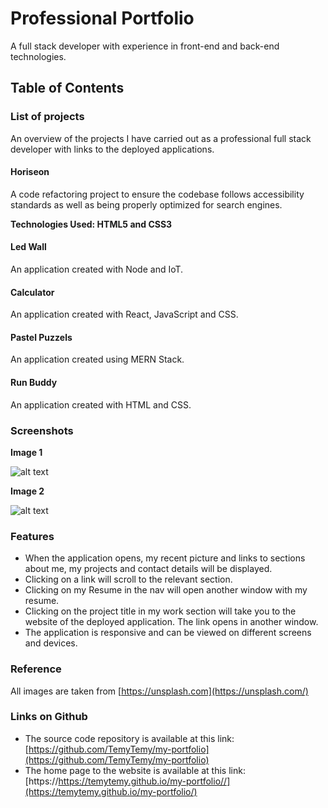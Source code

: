 # Professional Portfolio

A full stack developer with experience in front-end and back-end technologies.

## Table of Contents

### List of projects

An overview of the projects I have carried out as a professional full stack developer with links to the deployed applications.

#### Horiseon

A code refactoring project to ensure the codebase follows accessibility standards as well as being properly optimized for search engines.

  **Technologies Used: HTML5 and CSS3**

#### Led Wall
  An application created with Node and IoT.
#### Calculator
  An application created with React, JavaScript and CSS.
#### Pastel Puzzels
  An application created using MERN Stack.
#### Run Buddy
  An application created with HTML and CSS.

### Screenshots
  **Image 1**  

  ![alt text](https://github.com/TemyTemy/my-portfolio/assets/images/screenshot-1.PNG)

  **Image 2**

  ![alt text](https://github.com/TemyTemy/my-portfolio/assets/images/screenshot-2.PNG)

### Features
  - When the application opens, my recent picture and links to sections about me, my projects and contact details will be displayed.
  - Clicking on a link will scroll to the relevant section.
  - Clicking on my Resume in the nav will open another window with my resume.
  - Clicking on the project title in my work section will take you to the website of the deployed application. The link opens in another window.
  - The application is responsive and can be viewed on different screens and devices.
  
  
### Reference
  All images are taken from [https://unsplash.com](https://unsplash.com/)

### Links on Github
  - The source code repository is available at this link: [https://github.com/TemyTemy/my-portfolio](https://github.com/TemyTemy/my-portfolio)
  - The home page to the website is available at this link: [https://https://temytemy.github.io/my-portfolio//](https://temytemy.github.io/my-portfolio/)
